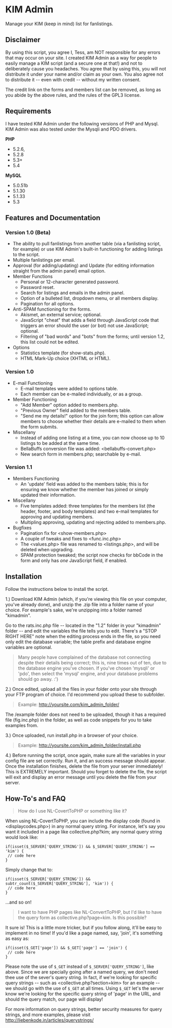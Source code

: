 # KIM Admin
Manage your KIM (keep in mind) list for fanlistings.

## Disclaimer
By using this script, you agree I, Tess, am NOT responsible for any errors that may occur on your site. I created KIM Admin as a way for people to easily manage a KIM script (and a secure one at that!) and not to deliberately cause you headaches. You agree that by using this, you will not distribute it under your name and/or claim as your own. You also agree not to distribute it -- even with credit -- without my written consent.

The credit link on the forms and members list can be removed, as long as you abide by the above rules, and the rules of the GPL3 license.

## Requirements
I have tested KIM Admin under the following versions of PHP and Mysql. KIM Admin was also tested under the Mysqli and PDO drivers.

**PHP** 
* 5.2.6,
* 5.2.8
* 5.3+
* 5.4

**MySQL**
* 5.0.51b
* 5.1.30
* 5.1.33
* 5.3

## Features and Documentation
### Version 1.0 (Beta)
* The ability to pull fanlistings from another table (via a fanlisting script, for example) or use KIM Admin's built-in functioning for adding listings to the script.
* Multiple fanlistings per email.
* Approval (for adding/updating) and Update (for editing information straight from the admin panel) email option.
* Member Functions
  * Personal or 12-character generated password.
  * Password reset.
  * Search for listings and emails in the admin panel.
  * Option of a bulleted list, dropdown menu, or all members display.
  * Pagination for all options.
* Anti-SPAM functioning for the forms.
  * Akismet, an external service; optional.
  * JavaScript "cheat" that adds a field through JavaScript code that triggers an error should the user (or bot) not use JavaScript; optional.
  * Filtering of "bad words" and "bots" from the forms; until version 1.2, this list could not be edited.
* Options
  * Statistics template (for show-stats.php).
  * HTML Mark-Up choice (XHTML or HTML).

### Version 1.0
* E-mail Functioning
  * E-mail templates were added to options table.
  * Each member can be e-mailed individually, or as a group.
* Member Functioning
  * "Add Member" option added to members.php.
  * "Previous Owner" field added to the members table.
  * "Send me my details!" option for the join form; this option can allow members to choose whether their details are e-mailed to them when the form submits.
* Miscellany
  * Instead of adding one listing at a time, you can now choose up to 10 listings to be added at the same time.
  * BellaBuffs conversion file was added: <bellabuffs-convert.php>
  * New search form in members.php; searchable by e-mail.

### Version 1.1
* Members Functioning
  * An 'update' field was added to the members table; this is for ensuring we know whether the member has joined or simply updated their information.
* Miscellany
  * Five templates added: three templates for the members list (the header, footer, and body templates) and two e-mail templates for approving and updating members.
  * Multipling approving, updating and rejecting added to members.php.
* Bugfixes
  * Pagination fix for <show-members.php>
  * A couple of tweaks and fixes to <func.inc.php>
  * The <values.php> file was renamed to <listings.php>, and will be deleted when upgrading.
  * SPAM protection tweaked; the script now checks for bbCode in the form and only has *one* JavaScript field, if enabled.

## Installation
Follow the instructions below to install the script.

1.) Download KIM Admin (which, if you're viewing this file on your computer, you've already done), and unzip the .zip file into a folder name of your choice. For example's sake, we're unzipping into a folder named "kimadmin".

Go to the rats.inc.php file -- located in the "1.2" folder in your "kimadmin" folder -- and edit the variables the file tells you to edit. There's a "STOP RIGHT HERE" note when the editing process ends in the file, so you need only edit the database variable; the table prefix and database engine variables are optional.

> Many people have complained of the database not connecting despite their details being correct; this is, nine times out of ten, due to the database engine you've chosen. If you've chosen 'mysqli' or 'pdo', then select the 'mysql' engine, and your database problems should go away. :')

2.) Once edited, upload all the files in your folder onto your site through your FTP program of choice. I'd recommend you upload these to subfolder.

> Example: http://yoursite.com/kim_admin_folder/

The /example folder does not need to be uploaded, though it has a required file (fig.inc.php) in the folder, as well as code snippets for you to take examples from.

3.) Once uploaded, run install.php in a browser of your choice.

> Example: http://yoursite.com/kim_admin_folder/install.php

4.) Before running the script, once again, make sure all the variables in your config file are set correctly. Run it, and an success message should appear. Once the installation finishes, delete the file from your server immediately! This is EXTREMELY important. Should you forget to delete the file, the script will exit and display an error message until you delete the file from your server.

## How-To's and FAQ
> How do I use NL-CovertToPHP or something like it?

When using NL-CovertToPHP, you can include the display code (found in <displaycodes.php>) in any normal query string. For instance, let's say you want it included in a page like collective.php?kim; any normal query string would look like:

```
if(isset($_SERVER['QUERY_STRING']) && $_SERVER['QUERY_STRING'] == 'kim') {
 // code here
}
```
 
Simply change that to:
 
```
if(isset($_SERVER['QUERY_STRING']) && subtr_count($_SERVER['QUERY_STRING'], 'kim')) {
 // code here
}
```
 
...and so on!

> I want to have PHP pages like NL-ConvertToPHP, but I'd like to have the query form as collective.php?page=kim. Is this possible?

It sure is! This is a little more tricker, but if you follow along, it'll be easy to implement in no time! If you'd like a page named, say, 'join', it's something as easy as:

``` 
if(isset($_GET['page']) && $_GET['page'] == 'join') {
 // code here 
}
```

Please note the use of `$_GET` instead of `$_SERVER['QUERY_STRING']`, like above. Since we are specially going after a named query, we don't need thee use of the sever's query string. In fact, if we're looking for specific query strings -- such as 
<collective.php?section=kim> for an example -- we should go with the use of `$_GET` at all times. Using `$_GET` let's the server know we're looking for the specific query string of 'page' in the URL, and should the query match, our page will display!

For more information on query strings, better security measures for query strings, and more examples, please visit <http://liebenkode.in/articles/querystrings/>
